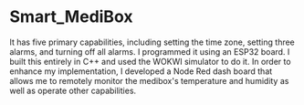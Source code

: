 # Smart_MediBox
 It has five primary capabilities, including setting the time zone, setting three alarms, and turning off all alarms. I programmed it using an ESP32 board. I built this entirely in C++ and used the WOKWI simulator to do it. In order to enhance my implementation, I developed a Node Red dash board that allows me to remotely monitor the medibox's temperature and humidity as well as operate other capabilities.
